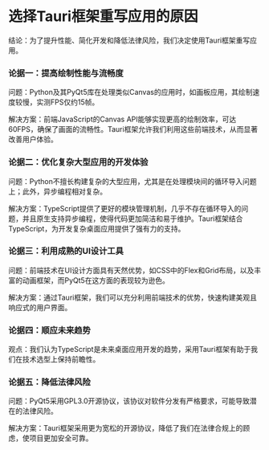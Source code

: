 # 选择Tauri框架重写应用的原因

结论：为了提升性能、简化开发和降低法律风险，我们决定使用Tauri框架重写应用。

### 论据一：提高绘制性能与流畅度

问题：Python及其PyQt5库在处理类似Canvas的应用时，如画板应用，其绘制速度较慢，实测FPS仅约15帧。

解决方案：前端JavaScript的Canvas API能够实现更高的绘制效率，可达60FPS，确保了画面的流畅性。Tauri框架允许我们利用这些前端技术，从而显著改善用户体验。

### 论据二：优化复杂大型应用的开发体验

问题：Python不擅长构建复杂的大型应用，尤其是在处理模块间的循环导入问题上；此外，异步编程相对复杂。

解决方案：TypeScript提供了更好的模块管理机制，几乎不存在循环导入的问题，并且原生支持异步编程，使得代码更加简洁和易于维护。Tauri框架结合TypeScript，为开发复杂桌面应用提供了强有力的支持。

### 论据三：利用成熟的UI设计工具

问题：前端技术在UI设计方面具有天然优势，如CSS中的Flex和Grid布局，以及丰富的动画框架，而PyQt5在这方面的表现较为逊色。

解决方案：通过Tauri框架，我们可以充分利用前端技术的优势，快速构建美观且响应式的用户界面。

### 论据四：顺应未来趋势

观点：我们认为TypeScript是未来桌面应用开发的趋势，采用Tauri框架有助于我们在技术选型上保持前瞻性。

### 论据五：降低法律风险

问题：PyQt5采用GPL3.0开源协议，该协议对软件分发有严格要求，可能导致潜在的法律风险。

解决方案：Tauri框架采用更为宽松的开源协议，降低了我们在法律合规上的顾虑，使项目更加安全可靠。
